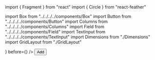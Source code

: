 import { Fragment } from "react"
import { Circle } from "react-feather"

import Box from "../../../../components/Box"
import Button from "../../../../components/Button"
import Columns from "../../../../components/Columns"
import Field from "../../../../components/Field"
import TextInput from "../../../../components/TextInput"
import Dimensions from "./Dimensions"
import GridLayout from "./GridLayout"

<Columns>
  <GridLayout />
  <Field label="Name">
    <TextInput after={<Circle />} before={<Circle />} />
  </Field>
</Columns>
<Columns>
  <Dimensions />
  <Fragment>
    <Field label="Quantity">
      <TextInput />
    </Field>
    <Field>
      <Button>Add</Button>
    </Field>
  </Fragment>
</Columns>
